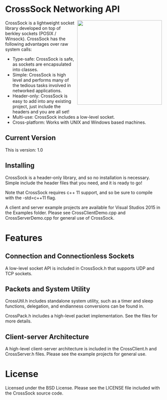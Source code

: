 CrossSock Networking API
========================

[<img align="right" src="https://raw.github.com/CAVE-Lab/CrossSock/master/Resources/CrossSock.png" width="272" height="272"/>](https://raw.github.com/CAVE-Lab/CrossSock/master/Resources/CrossSock.png)
CrossSock is a lightweight socket library developed on top of berkley sockets (POSIX / Winsock). CrossSock has the following advantages over raw system calls:

 - Type-safe: CrossSock is safe, as sockets are encapsulated into classes.
 - Simple: CrossSock is high level and performs many of the tedious tasks involved in networked applications.
 - Header-only: CrossSock is easy to add into any existing project, just include the headers and you are all set!
 - Multi-use: CrossSock includes a low-level socket.
 - Cross-platform: Works with UNIX and Windows based machines.

Current Version
---------------

This is version: 1.0

Installing
----------

CrossSock is a header-only library, and so no installation is necessary. Simple include the header files that you need, and it is ready to go!

Note that CrossSock requires c++ 11 support, and so be sure to compile with the -std=c++11 flag.

A client and server example projects are available for Visual Studios 2015 in the Examples folder.  Please see CrossClientDemo.cpp and CrossServerDemo.cpp for general use of CrossSock.

Features
========

Connection and Connectionless Sockets
-------------------------------------

A low-level socket API is included in CrossSock.h that supports UDP and TCP sockets.

Packets and System Utility
--------------------------

CrossUtil.h includes standalone system utility, such as a timer and sleep functions, delegation, and endianness conversions can be found in.

CrossPack.h includes a high-level packet implementation. See the files for more details.

Client-server Architecture
--------------------------

A high-level client-server architecture is included in the CrossClient.h and CrossServer.h files. Please see the example projects for general use.

License
=======

Licensed under the BSD License. Please see the LICENSE file included with the CrossSock source code.